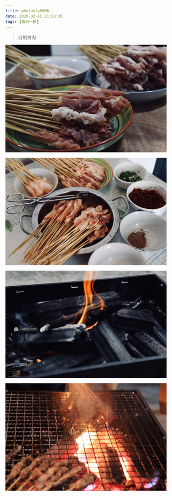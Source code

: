 ```yaml
---
title: photosfy0006
date: 2020-02-05 21:08:36
tags: [每日一拍]
---
```


> 自制烤肉

![](../imagesphotosfy0006/WechatIMG8.jpeg)

![](../imagesphotosfy0006/WechatIMG9.jpeg)

![](../imagesphotosfy0006/WechatIMG10-0908179.jpeg)

![](../imagesphotosfy0006/WechatIMG11.jpeg)

